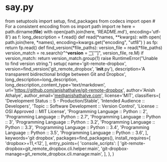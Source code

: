 # say.py
from setuptools import setup, find_packages from codecs import open # For a consistent encoding from os import path import re   here = path.dirname(__file__)   with open(path.join(here, 'README.md'), encoding='utf-8') as f:     long_description = f.read()   def read(*names, **kwargs):     with open(         path.join(here, *names),         encoding=kwargs.get("encoding", "utf8")     ) as fp:         return fp.read()   def find_version(*file_paths):     version_file = read(*file_paths)     version_match = re.search(r"^__version__ = ['\"]([^'\"]*)['\"]",                               version_file, re.M)     if version_match:         return version_match.group(1)     raise RuntimeError("Unable to find version string.")   setup(     name='git-remote-dropbox',      version=find_version('git_remote_dropbox', '__init__.py'),      description='A transparent bidirectional bridge between Git and Dropbox',     long_description=long_description,     long_description_content_type='text/markdown',      url='https://github.com/anishathalye/git-remote-dropbox',      author='Anish Athalye',     author_email='me@anishathalye.com',      license='MIT',      classifiers=[         'Development Status :: 5 - Production/Stable',          'Intended Audience :: Developers',         'Topic :: Software Development :: Version Control',          'License :: OSI Approved :: MIT License',          'Programming Language :: Python :: 2',         'Programming Language :: Python :: 2.7',         'Programming Language :: Python :: 3',         'Programming Language :: Python :: 3.2',         'Programming Language :: Python :: 3.3',         'Programming Language :: Python :: 3.4',         'Programming Language :: Python :: 3.5',         'Programming Language :: Python :: 3.6',     ],      keywords='git dropbox',      packages=find_packages(),      install_requires=[         'dropbox>=11,&lt;12',     ],      entry_points={         'console_scripts': [             'git-remote-dropbox=git_remote_dropbox.cli.helper:main',             'git-dropbox-manage=git_remote_dropbox.cli.manage:main',         ],     }, )
